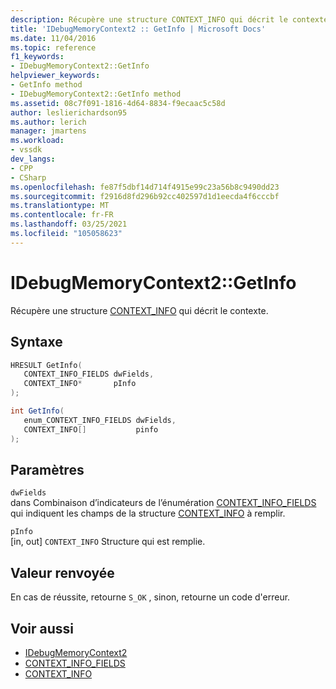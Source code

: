 ```yaml
---
description: Récupère une structure CONTEXT_INFO qui décrit le contexte.
title: 'IDebugMemoryContext2 :: GetInfo | Microsoft Docs'
ms.date: 11/04/2016
ms.topic: reference
f1_keywords:
- IDebugMemoryContext2::GetInfo
helpviewer_keywords:
- GetInfo method
- IDebugMemoryContext2::GetInfo method
ms.assetid: 08c7f091-1816-4d64-8834-f9ecaac5c58d
author: leslierichardson95
ms.author: lerich
manager: jmartens
ms.workload:
- vssdk
dev_langs:
- CPP
- CSharp
ms.openlocfilehash: fe87f5dbf14d714f4915e99c23a56b8c9490dd23
ms.sourcegitcommit: f2916d8fd296b92cc402597d1d1eecda4f6cccbf
ms.translationtype: MT
ms.contentlocale: fr-FR
ms.lasthandoff: 03/25/2021
ms.locfileid: "105058623"
---
```

# <a name="idebugmemorycontext2getinfo"></a>IDebugMemoryContext2::GetInfo
Récupère une structure [CONTEXT_INFO](../../../extensibility/debugger/reference/context-info.md) qui décrit le contexte.

## <a name="syntax"></a>Syntaxe

```cpp
HRESULT GetInfo( 
   CONTEXT_INFO_FIELDS dwFields,
   CONTEXT_INFO*       pInfo
);
```

```csharp
int GetInfo(
   enum_CONTEXT_INFO_FIELDS dwFields,
   CONTEXT_INFO[]           pinfo
);
```

## <a name="parameters"></a>Paramètres
`dwFields`\
dans Combinaison d’indicateurs de l’énumération [CONTEXT_INFO_FIELDS](../../../extensibility/debugger/reference/context-info-fields.md) qui indiquent les champs de la structure [CONTEXT_INFO](../../../extensibility/debugger/reference/context-info.md) à remplir.

`pInfo`\
[in, out] `CONTEXT_INFO` Structure qui est remplie.

## <a name="return-value"></a>Valeur renvoyée
 En cas de réussite, retourne `S_OK` , sinon, retourne un code d'erreur.

## <a name="see-also"></a>Voir aussi
- [IDebugMemoryContext2](../../../extensibility/debugger/reference/idebugmemorycontext2.md)
- [CONTEXT_INFO_FIELDS](../../../extensibility/debugger/reference/context-info-fields.md)
- [CONTEXT_INFO](../../../extensibility/debugger/reference/context-info.md)
